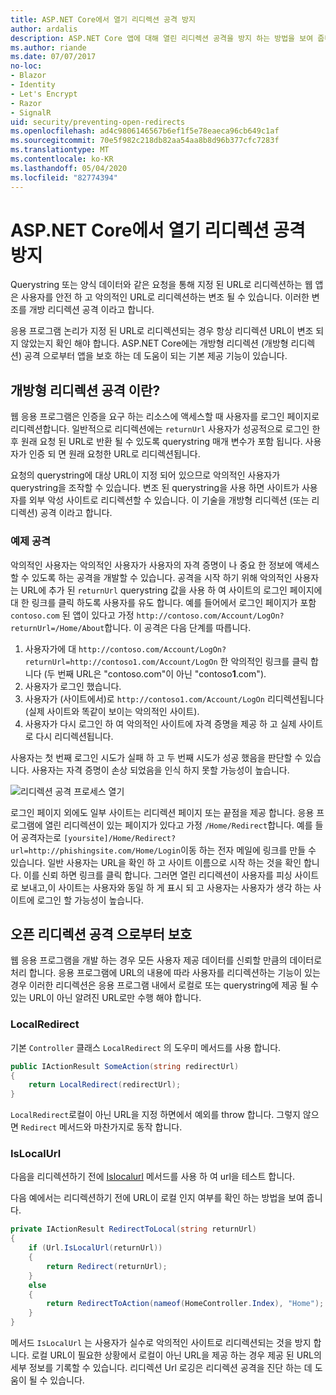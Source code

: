 ```yaml
---
title: ASP.NET Core에서 열기 리디렉션 공격 방지
author: ardalis
description: ASP.NET Core 앱에 대해 열린 리디렉션 공격을 방지 하는 방법을 보여 줍니다.
ms.author: riande
ms.date: 07/07/2017
no-loc:
- Blazor
- Identity
- Let's Encrypt
- Razor
- SignalR
uid: security/preventing-open-redirects
ms.openlocfilehash: ad4c9806146567b6ef1f5e78eaeca96cb649c1af
ms.sourcegitcommit: 70e5f982c218db82aa54aa8b8d96b377cfc7283f
ms.translationtype: MT
ms.contentlocale: ko-KR
ms.lasthandoff: 05/04/2020
ms.locfileid: "82774394"
---
```

# <a name="prevent-open-redirect-attacks-in-aspnet-core"></a>ASP.NET Core에서 열기 리디렉션 공격 방지

Querystring 또는 양식 데이터와 같은 요청을 통해 지정 된 URL로 리디렉션하는 웹 앱은 사용자를 안전 하 고 악의적인 URL로 리디렉션하는 변조 될 수 있습니다. 이러한 변조를 개방 리디렉션 공격 이라고 합니다.

응용 프로그램 논리가 지정 된 URL로 리디렉션되는 경우 항상 리디렉션 URL이 변조 되지 않았는지 확인 해야 합니다. ASP.NET Core에는 개방형 리디렉션 (개방형 리디렉션) 공격 으로부터 앱을 보호 하는 데 도움이 되는 기본 제공 기능이 있습니다.

## <a name="what-is-an-open-redirect-attack"></a>개방형 리디렉션 공격 이란?

웹 응용 프로그램은 인증을 요구 하는 리소스에 액세스할 때 사용자를 로그인 페이지로 리디렉션합니다. 일반적으로 리디렉션에는 `returnUrl` 사용자가 성공적으로 로그인 한 후 원래 요청 된 URL로 반환 될 수 있도록 querystring 매개 변수가 포함 됩니다. 사용자가 인증 되 면 원래 요청한 URL로 리디렉션됩니다.

요청의 querystring에 대상 URL이 지정 되어 있으므로 악의적인 사용자가 querystring을 조작할 수 있습니다. 변조 된 querystring을 사용 하면 사이트가 사용자를 외부 악성 사이트로 리디렉션할 수 있습니다. 이 기술을 개방형 리디렉션 (또는 리디렉션) 공격 이라고 합니다.

### <a name="an-example-attack"></a>예제 공격

악의적인 사용자는 악의적인 사용자가 사용자의 자격 증명이 나 중요 한 정보에 액세스할 수 있도록 하는 공격을 개발할 수 있습니다. 공격을 시작 하기 위해 악의적인 사용자는 URL에 추가 된 `returnUrl` querystring 값을 사용 하 여 사이트의 로그인 페이지에 대 한 링크를 클릭 하도록 사용자를 유도 합니다. 예를 들어에서 로그인 페이지가 포함 `contoso.com` 된 앱이 있다고 가정 `http://contoso.com/Account/LogOn?returnUrl=/Home/About`합니다. 이 공격은 다음 단계를 따릅니다.

1. 사용자가에 대 `http://contoso.com/Account/LogOn?returnUrl=http://contoso1.com/Account/LogOn` 한 악의적인 링크를 클릭 합니다 (두 번째 URL은 "contoso.com"이 아닌 "contoso**1**.com").
2. 사용자가 로그인 했습니다.
3. 사용자가 (사이트에서)로 `http://contoso1.com/Account/LogOn` 리디렉션됩니다 (실제 사이트와 똑같이 보이는 악의적인 사이트).
4. 사용자가 다시 로그인 하 여 악의적인 사이트에 자격 증명을 제공 하 고 실제 사이트로 다시 리디렉션됩니다.

사용자는 첫 번째 로그인 시도가 실패 하 고 두 번째 시도가 성공 했음을 판단할 수 있습니다. 사용자는 자격 증명이 손상 되었음을 인식 하지 못할 가능성이 높습니다.

![리디렉션 공격 프로세스 열기](preventing-open-redirects/_static/open-redirection-attack-process.png)

로그인 페이지 외에도 일부 사이트는 리디렉션 페이지 또는 끝점을 제공 합니다. 응용 프로그램에 열린 리디렉션이 있는 페이지가 있다고 가정 `/Home/Redirect`합니다. 예를 들어 공격자는로 `[yoursite]/Home/Redirect?url=http://phishingsite.com/Home/Login`이동 하는 전자 메일에 링크를 만들 수 있습니다. 일반 사용자는 URL을 확인 하 고 사이트 이름으로 시작 하는 것을 확인 합니다. 이를 신뢰 하면 링크를 클릭 합니다. 그러면 열린 리디렉션이 사용자를 피싱 사이트로 보내고,이 사이트는 사용자와 동일 하 게 표시 되 고 사용자는 사용자가 생각 하는 사이트에 로그인 할 가능성이 높습니다.

## <a name="protecting-against-open-redirect-attacks"></a>오픈 리디렉션 공격 으로부터 보호

웹 응용 프로그램을 개발 하는 경우 모든 사용자 제공 데이터를 신뢰할 만큼의 데이터로 처리 합니다. 응용 프로그램에 URL의 내용에 따라 사용자를 리디렉션하는 기능이 있는 경우 이러한 리디렉션은 응용 프로그램 내에서 로컬로 또는 querystring에 제공 될 수 있는 URL이 아닌 알려진 URL로만 수행 해야 합니다.

### <a name="localredirect"></a>LocalRedirect

기본 `Controller` 클래스 `LocalRedirect` 의 도우미 메서드를 사용 합니다.

```csharp
public IActionResult SomeAction(string redirectUrl)
{
    return LocalRedirect(redirectUrl);
}
```

`LocalRedirect`로컬이 아닌 URL을 지정 하면에서 예외를 throw 합니다. 그렇지 않으면 `Redirect` 메서드와 마찬가지로 동작 합니다.

### <a name="islocalurl"></a>IsLocalUrl

다음을 리디렉션하기 전에 [Islocalurl](/dotnet/api/Microsoft.AspNetCore.Mvc.IUrlHelper.islocalurl#Microsoft_AspNetCore_Mvc_IUrlHelper_IsLocalUrl_System_String_) 메서드를 사용 하 여 url을 테스트 합니다.

다음 예에서는 리디렉션하기 전에 URL이 로컬 인지 여부를 확인 하는 방법을 보여 줍니다.

```csharp
private IActionResult RedirectToLocal(string returnUrl)
{
    if (Url.IsLocalUrl(returnUrl))
    {
        return Redirect(returnUrl);
    }
    else
    {
        return RedirectToAction(nameof(HomeController.Index), "Home");
    }
}
```

메서드 `IsLocalUrl` 는 사용자가 실수로 악의적인 사이트로 리디렉션되는 것을 방지 합니다. 로컬 URL이 필요한 상황에서 로컬이 아닌 URL을 제공 하는 경우 제공 된 URL의 세부 정보를 기록할 수 있습니다. 리디렉션 Url 로깅은 리디렉션 공격을 진단 하는 데 도움이 될 수 있습니다.
